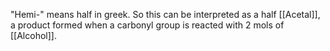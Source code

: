 "Hemi-" means half in greek. So this can be interpreted as a half [[Acetal]], a product formed when a carbonyl group is reacted with 2 mols of [[Alcohol]].